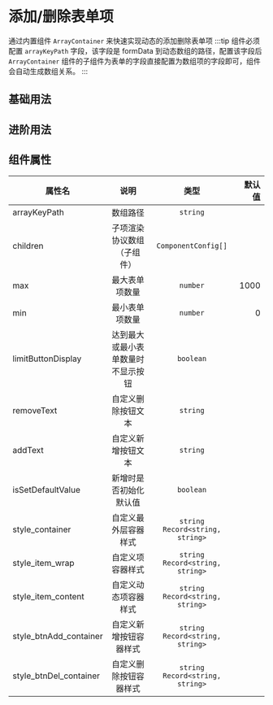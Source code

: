 # 添加/删除表单项

通过内置组件 `ArrayContainer` 来快速实现动态的添加删除表单项
:::tip
组件必须配置 `arrayKeyPath` 字段，该字段是 formData 到动态数组的路径，配置该字段后 `ArrayContainer` 组件的子组件为表单的字段直接配置为数组项的字段即可，组件会自动生成数组关系。
:::

## 基础用法

<demo vue="add-del/Base.vue"></demo>

## 进阶用法

<demo vue="add-del/AddDel.vue"></demo>

## 组件属性

| 属性名                 |                说明                |               类型                | 默认值 |
| ---------------------- | :--------------------------------: | :-------------------------------: | -----: |
| arrayKeyPath           |              数组路径              |             `string`              |        |
| children               |     子项渲染协议数组（子组件）     |        `ComponentConfig[]`        |        |
| max                    |           最大表单项数量           |             `number`              |   1000 |
| min                    |           最小表单项数量           |             `number`              |      0 |
| limitButtonDisplay     | 达到最大或最小表单数量时不显示按钮 |             `boolean`             |        |
| removeText             |         自定义删除按钮文本         |             `string`              |        |
| addText                |         自定义新增按钮文本         |             `string`              |        |
| isSetDefaultValue      |       新增时是否初始化默认值       |             `boolean`             |        |
| style_container        |        自定义最外层容器样式        | `string` `Record<string, string>` |        |
| style_item_wrap        |          自定义项容器样式          | `string` `Record<string, string>` |        |
| style_item_content     |        自定义动态项容器样式        | `string` `Record<string, string>` |        |
| style_btnAdd_container |       自定义新增按钮容器样式       | `string` `Record<string, string>` |        |
| style_btnDel_container |       自定义删除按钮容器样式       | `string` `Record<string, string>` |        |
